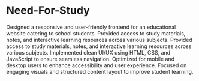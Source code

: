 # Need-For-Study
Designed a responsive and user-friendly frontend for an educational website catering to school students. Provided access to study materials, notes, and interactive learning resources across various subjects.
Provided access to study materials, notes, and interactive learning resources across various subjects.
Implemented clean UI/UX using HTML, CSS, and JavaScript to ensure seamless navigation.
Optimized for mobile and desktop users to enhance accessibility and user experience.
Focused on engaging visuals and structured content layout to improve student learning.
